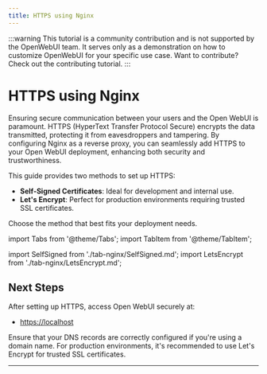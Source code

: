 ```yaml
---
title: HTTPS using Nginx
---
```


:::warning
This tutorial is a community contribution and is not supported by the OpenWebUI team. It serves only as a demonstration on how to customize OpenWebUI for your specific use case. Want to contribute? Check out the contributing tutorial.
:::

# HTTPS using Nginx

Ensuring secure communication between your users and the Open WebUI is paramount. HTTPS (HyperText Transfer Protocol Secure) encrypts the data transmitted, protecting it from eavesdroppers and tampering. By configuring Nginx as a reverse proxy, you can seamlessly add HTTPS to your Open WebUI deployment, enhancing both security and trustworthiness.

This guide provides two methods to set up HTTPS:

- **Self-Signed Certificates**: Ideal for development and internal use.
- **Let's Encrypt**: Perfect for production environments requiring trusted SSL certificates.

Choose the method that best fits your deployment needs.

import Tabs from '@theme/Tabs';
import TabItem from '@theme/TabItem';

import SelfSigned from './tab-nginx/SelfSigned.md';
import LetsEncrypt from './tab-nginx/LetsEncrypt.md';

<Tabs>
  <TabItem value="self-signed" label="Self-Signed Certificate">
    <SelfSigned />
  </TabItem>

  <TabItem value="letsencrypt" label="Let's Encrypt">
    <LetsEncrypt />
  </TabItem>
</Tabs>

## Next Steps

After setting up HTTPS, access Open WebUI securely at:

- [https://localhost](https://localhost)

Ensure that your DNS records are correctly configured if you're using a domain name. For production environments, it's recommended to use Let's Encrypt for trusted SSL certificates.

---

